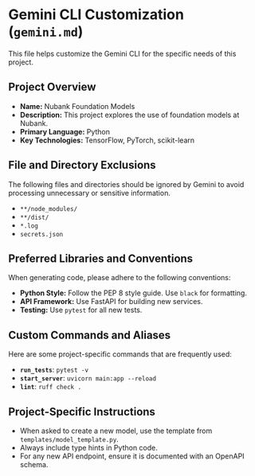 
# Gemini CLI Customization (`gemini.md`)

This file helps customize the Gemini CLI for the specific needs of this project.

## Project Overview

- **Name:** Nubank Foundation Models
- **Description:** This project explores the use of foundation models at Nubank.
- **Primary Language:** Python
- **Key Technologies:** TensorFlow, PyTorch, scikit-learn

## File and Directory Exclusions

The following files and directories should be ignored by Gemini to avoid processing unnecessary or sensitive information.

- `**/node_modules/`
- `**/dist/`
- `*.log`
- `secrets.json`

## Preferred Libraries and Conventions

When generating code, please adhere to the following conventions:

- **Python Style:** Follow the PEP 8 style guide. Use `black` for formatting.
- **API Framework:** Use FastAPI for building new services.
- **Testing:** Use `pytest` for all new tests.

## Custom Commands and Aliases

Here are some project-specific commands that are frequently used:

- **`run_tests`**: `pytest -v`
- **`start_server`**: `uvicorn main:app --reload`
- **`lint`**: `ruff check .`

## Project-Specific Instructions

- When asked to create a new model, use the template from `templates/model_template.py`.
- Always include type hints in Python code.
- For any new API endpoint, ensure it is documented with an OpenAPI schema.

